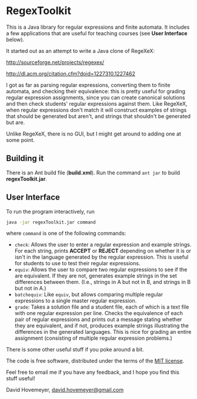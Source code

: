 # RegexToolkit

This is a Java library for regular expressions and finite automata.
It includes a few applications that are useful for teaching
courses (see **User Interface** below).

It started out as an attempt to write a Java clone of RegeXeX:

http://sourceforge.net/projects/regexex/

http://dl.acm.org/citation.cfm?doid=1227310.1227462

I got as far as parsing regular expressions, converting them to finite
automata, and checking their equivalence: this is pretty useful for
grading regular expression assignments, since you can create
canonical solutions and then check students' regular expressions
against them.  Like RegeXeX, when regular expressions don't match
it will construct examples of strings that should be generated but
aren't, and strings that shouldn't be generated but are.

Unlike RegeXeX, there is no GUI, but I might get around to adding one
at some point.

## Building it

There is an Ant build file (**build.xml**).  Run the command `ant jar` to build **regexToolkit.jar**.

## User Interface

To run the program interactively, run

```bash
java -jar regexToolkit.jar command
```

where `command` is one of the following commands:

* `check`: Allows the user to enter a regular expression
  and example strings.  For each string, prints **ACCEPT** or
  **REJECT** depending on whether it is or isn't in the language
  generated by the regular expression.  This is useful for students
  to use to test their regular expressions.
* `equiv`: Allows the user to compare
  two regular expressions to see if the are equivalent.
  If they are not, generates example strings in the
  set differences between them.  (I.e., strings in A but not in B,
  and strings in B but not in A.)
* `batchequiv`: Like `equiv`, but allows comparing multiple
  regular expressions to a single master regular expression.
* `grade`: Takes a solution file and a student file, each of
  which is a text file with one regular expression per line.
  Checks the equivalence of each pair of regular expressions
  and prints out a message stating whether they are equivalent,
  and if not, produces example strings illustrating the differences
  in the generated languages.  This is nice for grading
  an entire assignment (consisting of multiple regular expression
  problems.)

There is some other useful stuff if you poke around a bit.

The code is free software, distributed under the terms of the
[MIT license](http://opensource.org/licenses/MIT).

Feel free to email me if you have any feedback, and I hope you find this
stuff useful!

David Hovemeyer, <david.hovemeyer@gmail.com>
